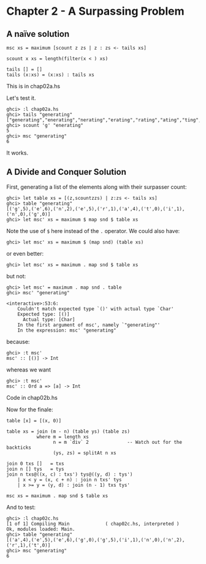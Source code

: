 Chapter 2 - A Surpassing Problem
================================

A naïve solution
----------------

    msc xs = maximum [scount z zs | z : zs <- tails xs]

    scount x xs = length(filter(x < ) xs)

    tails [] = []
    tails (x:xs) = (x:xs) : tails xs

This is in chap02a.hs

Let's test it.

    ghci> :l chap02a.hs
    ghci> tails "generating"
    ["generating","enerating","nerating","erating","rating","ating","ting","ing","ng","g"]
    ghci> scount 'g' "enerating"
    5
    ghci> msc "generating"
    6

It works.

A Divide and Conquer Solution
-----------------------------

First, generating a list of the elements along with their surpasser count:

    ghci> let table xs = [(z,scountzzs) | z:zs <- tails xs]
    ghci> table "generating"
    [('g',5),('e',6),('n',2),('e',5),('r',1),('a',4),('t',0),('i',1),('n',0),('g',0)]
    ghci> let msc' xs = maximum $ map snd $ table xs

Note the use of `$` here instead of the `.` operator. We could also have:

    ghci> let msc' xs = maximum $ (map snd) (table xs)

or even better:

    ghci> let msc' xs = maximum . map snd $ table xs

but not:

    ghci> let msc' = maximum . map snd . table
    ghci> msc' "generating"

    <interactive>:53:6:
        Couldn't match expected type `()' with actual type `Char'
        Expected type: [()]
          Actual type: [Char]
        In the first argument of msc', namely `"generating"'
        In the expression: msc' "generating"

because:

    ghci> :t msc'
    msc' :: [()] -> Int

whereas we want

    ghci> :t msc'
    msc' :: Ord a => [a] -> Int

Code in chap02b.hs

Now for the finale:

    table [x] = [(x, 0)]

    table xs = join (m - n) (table ys) (table zs)
               where m = length xs
                     n = m `div` 2              -- Watch out for the backticks
                     (ys, zs) = splitAt n xs    

    join 0 txs []   = txs
    join n [] tys   = tys
    join n txs@((x, c) : txs') tys@((y, d) : tys')
        | x < y = (x, c + n) : join n txs' tys 
        | x >= y = (y, d) : join (n - 1) txs tys'

    msc xs = maximum . map snd $ table xs


And to test:

    ghci> :l chap02c.hs 
    [1 of 1] Compiling Main             ( chap02c.hs, interpreted )
    Ok, modules loaded: Main.
    ghci> table "generating"
    [('a',4),('e',5),('e',6),('g',0),('g',5),('i',1),('n',0),('n',2),('r',1),('t',0)]
    ghci> msc "generating"
    6


